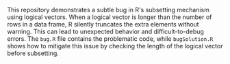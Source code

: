 This repository demonstrates a subtle bug in R's subsetting mechanism using logical vectors. When a logical vector is longer than the number of rows in a data frame, R silently truncates the extra elements without warning. This can lead to unexpected behavior and difficult-to-debug errors. The `bug.R` file contains the problematic code, while `bugSolution.R` shows how to mitigate this issue by checking the length of the logical vector before subsetting.
